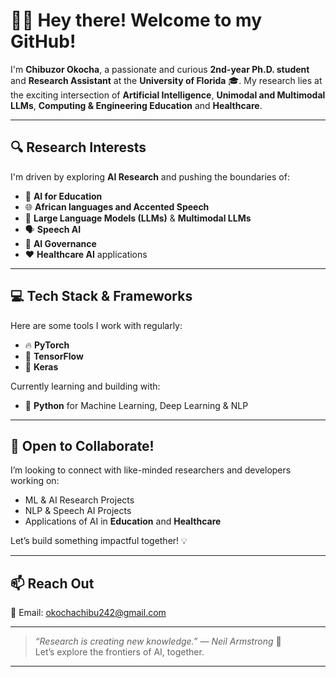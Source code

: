 # 👋🏾 Hey there! Welcome to my GitHub!

I'm **Chibuzor Okocha**, a passionate and curious **2nd-year Ph.D. student** and **Research Assistant** at the **University of Florida** 🎓. My research lies at the exciting intersection of **Artificial Intelligence**, **Unimodal and Multimodal LLMs**, **Computing & Engineering Education** and **Healthcare**.

---

## 🔍 Research Interests
I'm driven by exploring **AI Research** and pushing the boundaries of:

- 🤖 **AI for Education**
- 🌐 **African languages and Accented Speech**
- 🧠 **Large Language Models (LLMs)** & **Multimodal LLMs**
- 🗣️ **Speech AI**
- 📜 **AI Governance**
- ❤️ **Healthcare AI** applications

---

## 💻 Tech Stack & Frameworks
Here are some tools I work with regularly:

- 🔥 **PyTorch**
- 🧠 **TensorFlow**
- 🧬 **Keras**

Currently learning and building with:
- 🐍 **Python** for Machine Learning, Deep Learning & NLP

---

## 🤝 Open to Collaborate!
I’m looking to connect with like-minded researchers and developers working on:

- ML & AI Research Projects
- NLP & Speech AI Projects
- Applications of AI in **Education** and **Healthcare**

Let’s build something impactful together! 💡

---

## 📫 Reach Out
📧 Email: [okochachibu242@gmail.com](mailto:okochachibu242@gmail.com)

---

> _“Research is creating new knowledge.” — Neil Armstrong_ 🚀  
Let’s explore the frontiers of AI, together.

---

<!---
unruli/unruli is a ✨ special ✨ repository because its `README.md` (this file) appears on your GitHub profile.
You can click the Preview link to take a look at your changes.
--->
